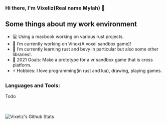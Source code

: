 ### Hi there, I'm Vixeliz(Real name Mylah) 👋

## Some things about my work environment

- 💻 Using a macbook working on various rust projects.
- 🔭 I’m currently working on Vinox(A voxel sandbox game)!
- 🌱 I’m currently learning rust and bevy in particular but also some other libraries!.
- 🥅 2021 Goals: Make a prototype for a vr sandbox game that is cross platform.
- ⚡ Hobbies: I love programming(in rust and lua), drawing, playing games.

### Languages and Tools:

Todo

<br />
<br />


<img align="left" alt="Vixeliz's Github Stats" src="https://github-readme-stats.vercel.app/api?username=Vixeliz&show_icons=true&hide_border=true&bg_color=1e1e2e&text_color=cdd6f4&icon_color=cba6f7&title_color=94e2d5" />
